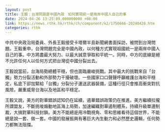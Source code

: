 ```yaml
---
layout: post
title: 王毅：台灣問題是中國內政　如何實現統一是兩岸中國人自己的事
date: 2024-04-26 13:25:09.000000000 +08:00
link: https://news.rthk.hk/rthk/ch/component/k2/1750666-20240426.htm
categories: rthk
---
```


中共中央政治局委員、外長王毅接受卡塔爾半島新聞網書面採訪，被問到台灣問題。王毅重申，台灣問題完全是中國內政，以何種方式實現祖國統一是兩岸中國人自己的事。中方將盡最大努力、以最大誠意爭取和平統一。同時，中方的底線是絕不允許任何人以任何方式把台灣從中國分裂出去。

王毅說當前，台海局勢總體平穩，但也面臨嚴峻挑戰。其中最大的挑戰來自「台獨」勢力分裂活動和外部勢力干擾破壞。一些國家口口聲聲呼籲維護台海和平穩定，私底下卻加緊給「台獨」分裂分子運送武器裝備，這種行徑只會推高衝突對抗風險，嚴重威脅台海以及地區和平穩定。

王毅又說，美方的對華錯誤認知仍在延續，遏華錯誤政策仍在推進。美方繼續拉攏所謂盟友，不斷挑唆煽動地區海上局勢，加速編織對華遏制體系，持續升級單邊制裁，大搞對華科技封鎖。美方不能總是用冷戰視角、零和思維看待這個世界，不能總是說一套、做一套。中國的發展振興有著巨大內生動力和必然歷史邏輯，任何勢力都無法阻擋。

